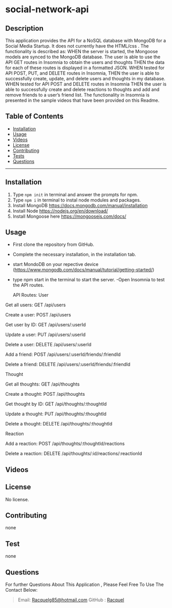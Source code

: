 # social-network-api

## Description

This application provides the API for a NoSQL database with MongoDB for a Social
Media Startup. It does not currently have the HTML/css . The functionality is described as:
WHEN the server is started, the Mongoose models are synced to the MongoDB database.
The user is able to use the API GET routes in Insomnia to obtain the users and thoughts
THEN the data for each of these routes is displayed in a formatted JSON.
WHEN tested for API POST, PUT, and DELETE routes in Insomnia,
THEN the user is able to successfully create, update, and delete users and thoughts in my database.
WHEN tested for API POST and DELETE routes in Insomnia
THEN the user is able to successfully create and delete reactions to thoughts and add and remove friends to a user’s friend list.
The functionality in Insomnia is presented in the sample videos that have been provided
on this Readme.

## Table of Contents

- [Installation](#Installation)
- [Usage](#Usage)
- [Videos](#Videos)
- [License](#license)
- [Contributing](#Contributing)
- [Tests](#Tests)
- [Questions](#Questions)

---

## Installation

1. Type `npm init` in terminal and answer the prompts for npm.
2. Type `npm i` in terminal to instal node modules and packages.
3. Install MongoDB https://docs.mongodb.com/manual/installation
4. Install Node https://nodejs.org/en/download/
5. Install Mongoose here https://mongoosejs.com/docs/

## Usage

- First clone the repository from GitHub.
- Complete the necessary installation, in the installation tab.
- start MondoDB on your repective device (https://www.mongodb.com/docs/manual/tutorial/getting-started/)
- type npm start in the terminal to start the server.
  -Open Insomnia to test the API routes.

  API Routes:
  User

Get all users: GET /api/users

Create a user: POST /api/users

Get user by ID: GET /api/users/:userId

Update a user: PUT /api/users/:userId

Delete a user: DELETE /api/users/:userId

Add a friend: POST /api/users/:userId/friends/:friendId

Delete a friend: DELETE /api/users/:userId/friends/:friendId

Thought

Get all thoughts: GET /api/thoughts

Create a thought: POST /api/thoughts

Get thought by ID: GET /api/thoughts/:thoughtId

Update a thought: PUT /api/thoughts/:thoughtId

Delete a thought: DELETE /api/thoughts/:thoughtId

Reaction

Add a reaction: POST /api/thoughts/:thoughtId/reactions

Delete a reaction: DELETE /api/thoughts/:id/reactions/:reactionId

## Videos

## License

No license.

## Contributing

none

## Test

none

## Questions

For further Questions About This Application , Please Feel Free To Use The Contact Below:

> Email: Racquelg85@hotmail.com
> GitHub : [Racquel](https://github.com/munozgit85/social-network-api.git)
